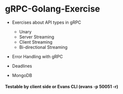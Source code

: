 # gRPC-Golang-Exercise


- Exercises about API types in gRPC
  * Unary
  * Server Streaming
  * Client Streaming
  * Bi-directional Streaming
  
- Error Handling with gRPC

- Deadlines

- MongoDB


#### Testable by client side or Evans CLI (evans -p 50051 -r)
